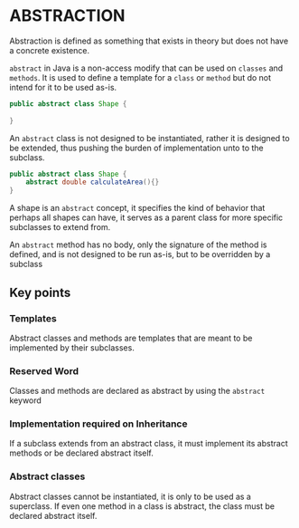 # ABSTRACTION
Abstraction is defined as something that exists in theory but  does not have a concrete existence.

`abstract` in Java is a non-access modify that can be used on `classes` and `methods`. It is used to define a template for a `class` or `method` but do not intend for it to be used as-is.
```java
public abstract class Shape {
    
}
```
An `abstract` class is not designed to be instantiated, rather it is designed to be extended, thus pushing the burden of implementation unto to the subclass.

```java
public abstract class Shape {
    abstract double calculateArea(){}
}
```

A shape is an `abstract` concept, it specifies the kind of behavior that perhaps all shapes can have, it serves as a parent class for more specific subclasses to extend from.

An `abstract` method has no body, only the signature of the method is defined, and is not designed to be run as-is, but to be overridden by a subclass

## Key points

### Templates
Abstract classes and methods are templates that are meant to be implemented by their subclasses.

### Reserved Word
Classes and methods are declared as abstract by using the `abstract` keyword

### Implementation required on Inheritance
If a subclass extends from an abstract class, it must implement its abstract methods or be declared abstract itself.

### Abstract classes
Abstract classes cannot be instantiated, it is only to be used as a superclass. If even one method in a class is abstract, the class must be declared abstract itself.